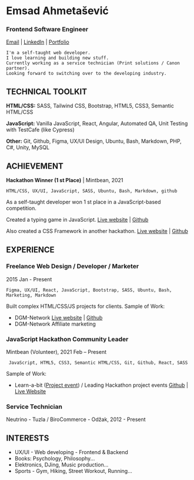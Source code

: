 # Emsad Ahmetašević
### Frontend Software Engineer
[Email](mailto:emsad87@gmail.com) | [LinkedIn](https://www.linkedin.com/in/emsad/) | [Portfolio](https://emsad87.github.io/)
  
    I'm a self-taught web developer.
    I love learning and building new stuff.
    Currently working as a service technician (Print solutions / Canon partner). 
    Looking forward to switching over to the developing industry.

## TECHNICAL TOOLKIT
**HTML/CSS:** SASS, Tailwind CSS, Bootstrap, HTML5, CSS3, Semantic HTML/CSS

**JavaScript:** Vanilla JavaScript, React, Angular, Automated QA, Unit Testing with TestCafe (like Cypress)

**Other:** Git, Github, Figma, UX/UI Design, Ubuntu, Bash, Markdown, PHP, C#, Unity, MySQL

## ACHIEVEMENT

**Hackathon Winner (1 st Place)** | Mintbean, 2021

    HTML/CSS, UX/UI, JavaScript, SASS, Ubuntu, Bash, Markdown, github

As a self-taught developer won 1 st place in a JavaScript-based competition.

Created a typing game in JavaScript. [Live website](https://emsad87.github.io/typing-game/) | [Github](https://github.com/emsad87/typing-game)

Also created a CSS Framework in another hackathon. [Live website](https://emsad87.github.io/css-framework/) | [Github](https://github.com/emsad87/typing-game)

## EXPERIENCE

### Freelance Web Design / Developer / Marketer
2015 Jan - Present

    Figma, UX/UI, React, JavaScript, Bootstrap, SASS, Ubuntu, Bash, Marketing, Markdown
    
Built complex HTML/CSS/JS projects for clients.
Sample of Work:
- DGM-Network [Live website](https://dgm-network.com/) | [Github](https://github.com/emsad87/DGM)
- DGM-Network Affiliate marketing

### JavaScript Hackathon Community Leader
Mintbean (Volunteer), 2021 Feb – Present

     JavaScript, HTML5, CSS3, Semantic HTML/CSS, Git, Github, React, SASS

Sample of Work:
- Learn-a-bit ([Project event](https://mintbean.io/meets/97109cbb-58fa-4ee6-9033-1d0aade186fc)) / Leading Hackathon project events
[Github](https://github.com/Mintbean/Learn-a-bit) | [Live Website](https://sites.google.com/mintbean.io/mintbean-learn-a-bit-guide/about-learn-a-bit)

### Service Technician
Neutrino - Tuzla / BiroCommerce - Odžak, 2012 - Present

## INTERESTS
- UX/UI - Web developing - Frontend & Backend
- Books: Psychology, Philosophy...
- Elektronics, DJing, Music production...
- Sports - Gym, Hiking, Street Workout, Running…
